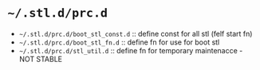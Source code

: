 # `~/.stl.d/prc.d`

- `~/.stl.d/prc.d/boot_stl_const.d` :: define const for all stl (felf start fn)
- `~/.stl.d/prc.d/boot_stl_fn.d` :: define fn for use for boot stl
- `~/.stl.d/prc.d/stl_util.d` :: define fn for temporary maintenacce - NOT STABLE
